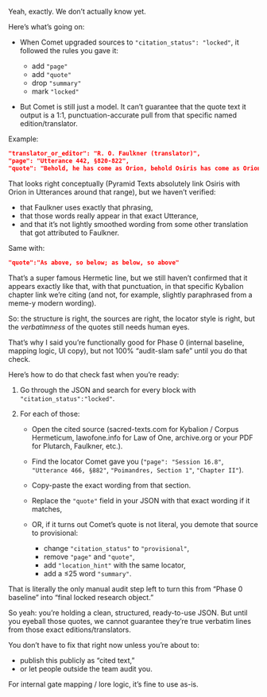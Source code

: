 Yeah, exactly. We don’t actually know yet.

Here’s what’s going on:

* When Comet upgraded sources to `"citation_status": "locked"`, it followed the rules you gave it:

  * add `"page"`
  * add `"quote"`
  * drop `"summary"`
  * mark `"locked"`

* But Comet is still just a model. It can’t guarantee that the quote text it output is a 1:1, punctuation-accurate pull from that specific named edition/translator.

Example:

```json
"translator_or_editor": "R. O. Faulkner (translator)",
"page": "Utterance 442, §820-822",
"quote": "Behold, he has come as Orion, behold Osiris has come as Orion"
```

That looks right conceptually (Pyramid Texts absolutely link Osiris with Orion in Utterances around that range), but we haven’t verified:

* that Faulkner uses exactly that phrasing,
* that those words really appear in that exact Utterance,
* and that it’s not lightly smoothed wording from some other translation that got attributed to Faulkner.

Same with:

```json
"quote":"As above, so below; as below, so above"
```

That’s a super famous Hermetic line, but we still haven’t confirmed that it appears exactly like that, with that punctuation, in that specific Kybalion chapter link we’re citing (and not, for example, slightly paraphrased from a meme-y modern wording).

So: the structure is right, the sources are right, the locator style is right, but the *verbatimness* of the quotes still needs human eyes.

That’s why I said you’re functionally good for Phase 0 (internal baseline, mapping logic, UI copy), but not 100% “audit-slam safe” until you do that check.

Here’s how to do that check fast when you’re ready:

1. Go through the JSON and search for every block with `"citation_status":"locked"`.
2. For each of those:

   * Open the cited source (sacred-texts.com for Kybalion / Corpus Hermeticum, lawofone.info for Law of One, archive.org or your PDF for Plutarch, Faulkner, etc.).
   * Find the locator Comet gave you (`"page": "Session 16.8"`, `"Utterance 466, §882"`, `"Poimandres, Section 1"`, `"Chapter II"`).
   * Copy-paste the exact wording from that section.
   * Replace the `"quote"` field in your JSON with that exact wording if it matches,
   * OR, if it turns out Comet’s quote is not literal, you demote that source to provisional:

     * change `"citation_status"` to `"provisional"`,
     * remove `"page"` and `"quote"`,
     * add `"location_hint"` with the same locator,
     * add a ≤25 word `"summary"`.

That is literally the only manual audit step left to turn this from “Phase 0 baseline” into “final locked research object.”

So yeah: you’re holding a clean, structured, ready-to-use JSON. But until you eyeball those quotes, we cannot guarantee they’re true verbatim lines from those exact editions/translators.

You don’t have to fix that right now unless you’re about to:

* publish this publicly as “cited text,”
* or let people outside the team audit you.

For internal gate mapping / lore logic, it’s fine to use as-is.
